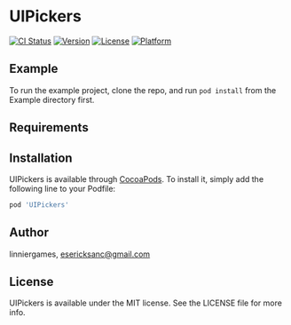 # UIPickers

[![CI Status](https://img.shields.io/travis/linniergames/UIPickers.svg?style=flat)](https://travis-ci.org/linniergames/UIPickers)
[![Version](https://img.shields.io/cocoapods/v/UIPickers.svg?style=flat)](https://cocoapods.org/pods/UIPickers)
[![License](https://img.shields.io/cocoapods/l/UIPickers.svg?style=flat)](https://cocoapods.org/pods/UIPickers)
[![Platform](https://img.shields.io/cocoapods/p/UIPickers.svg?style=flat)](https://cocoapods.org/pods/UIPickers)

## Example

To run the example project, clone the repo, and run `pod install` from the Example directory first.

## Requirements

## Installation

UIPickers is available through [CocoaPods](https://cocoapods.org). To install
it, simply add the following line to your Podfile:

```ruby
pod 'UIPickers'
```

## Author

linniergames, esericksanc@gmail.com

## License

UIPickers is available under the MIT license. See the LICENSE file for more info.
